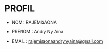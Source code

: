 # PROFIL

- NOM : RAJEMISAONA

- PRENOM : Andry Ny Aina

- EMAIL : rajemisaonaandrynyaina@gmail.com
